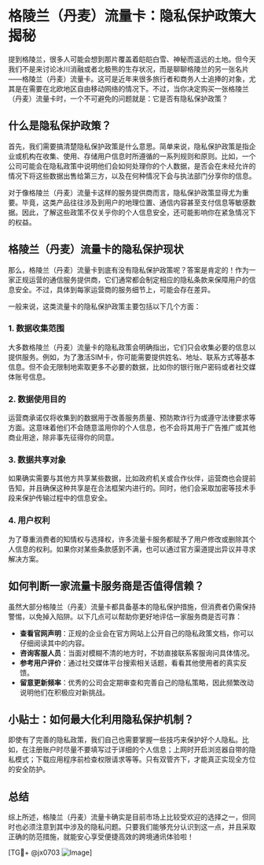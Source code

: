 # 格陵兰（丹麦）流量卡：隐私保护政策大揭秘

提到格陵兰，很多人可能会想到那片覆盖着皑皑白雪、神秘而遥远的土地。但今天我们不是来讨论冰川消融或者北极熊的生存状况，而是聊聊格陵兰的另一张名片——格陵兰（丹麦）流量卡。这可是近年来很多旅行者和商务人士追捧的对象，尤其是在需要在北欧地区自由移动网络的情况下。不过，当你决定购买一张格陵兰（丹麦）流量卡时，一个不可避免的问题就是：它是否有隐私保护政策？

## 什么是隐私保护政策？

首先，我们需要搞清楚隐私保护政策是什么意思。简单来说，隐私保护政策是指企业或机构在收集、使用、存储用户信息时所遵循的一系列规则和原则。比如，一个公司可能会在隐私政策中说明他们会如何处理你的个人数据，是否会在未经允许的情况下将这些数据出售给第三方，以及在何种情况下会与执法部门分享你的信息。

对于像格陵兰（丹麦）流量卡这样的服务提供商而言，隐私保护政策显得尤为重要。毕竟，这类产品往往涉及到用户的地理位置、通信内容甚至支付信息等敏感数据。因此，了解这些政策不仅关乎你的个人信息安全，还可能影响你在紧急情况下的权益。

## 格陵兰（丹麦）流量卡的隐私保护现状

那么，格陵兰（丹麦）流量卡到底有没有隐私保护政策呢？答案是肯定的！作为一家正规运营的通信服务提供商，它们通常都会制定相应的隐私条款来保障用户的信息安全。不过，具体到每家运营商的服务细节上，可能会存在差异。

一般来说，这类流量卡的隐私保护政策主要包括以下几个方面：

### 1. 数据收集范围
大多数格陵兰（丹麦）流量卡的隐私政策会明确指出，它们只会收集必要的信息以提供服务。例如，为了激活SIM卡，你可能需要提供姓名、地址、联系方式等基本信息。但不会无限制地索取更多不必要的数据，比如你的银行账户密码或者社交媒体账号信息。

### 2. 数据使用目的
运营商承诺仅将收集到的数据用于改善服务质量、预防欺诈行为或遵守法律要求等方面。这意味着他们不会随意滥用你的个人信息，也不会将其用于广告推广或其他商业用途，除非事先征得你的同意。

### 3. 数据共享对象
如果确实需要与其他方共享某些数据，比如政府机关或合作伙伴，运营商也会提前告知，并且确保这种共享是在合法框架内进行的。同时，他们会采取加密等技术手段来保护传输过程中的信息安全。

### 4. 用户权利
为了尊重消费者的知情权与选择权，许多流量卡服务都赋予了用户修改或删除其个人信息的权利。如果你对某些条款感到不满，也可以通过官方渠道提出异议并寻求解决方案。

## 如何判断一家流量卡服务商是否值得信赖？

虽然大部分格陵兰（丹麦）流量卡都具备基本的隐私保护措施，但消费者仍需保持警惕，以免掉入陷阱。以下几点可以帮助你更好地评估一家服务商是否可靠：

- **查看官网声明**：正规的企业会在官方网站上公开自己的隐私政策文档，你可以仔细阅读其中的内容。
- **咨询客服人员**：当面对模糊不清的地方时，不妨直接联系客服询问具体情况。
- **参考用户评价**：通过社交媒体平台搜索相关话题，看看其他使用者的真实反馈。
- **留意更新频率**：优秀的公司会定期审查和完善自己的隐私策略，因此频繁改动说明他们在积极应对新挑战。

## 小贴士：如何最大化利用隐私保护机制？

即使有了完善的隐私政策，我们自己也需要掌握一些技巧来保护好个人隐私。比如，在注册账户时尽量不要填写过于详细的个人信息；上网时开启浏览器自带的隐私模式；下载应用程序前检查权限请求等等。只有双管齐下，才能真正实现全方位的安全防护。

## 总结

综上所述，格陵兰（丹麦）流量卡确实是目前市场上比较受欢迎的选择之一，但同时也必须注意到其中涉及的隐私问题。只要我们能够充分认识到这一点，并且采取正确的防范措施，就能安心享受便捷高效的跨境通讯体验啦！

[TG💪+ @jx0703 ![Image](https://github.com/user-attachments/assets/dbca1d08-cadb-493c-b0ec-ad6f7a83f270)]